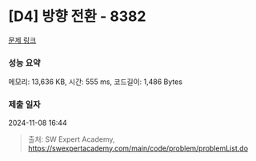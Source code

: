 # [D4] 방향 전환 - 8382 

[문제 링크](https://swexpertacademy.com/main/code/problem/problemDetail.do?contestProbId=AWyNQrCahHcDFAVP) 

### 성능 요약

메모리: 13,636 KB, 시간: 555 ms, 코드길이: 1,486 Bytes

### 제출 일자

2024-11-08 16:44



> 출처: SW Expert Academy, https://swexpertacademy.com/main/code/problem/problemList.do